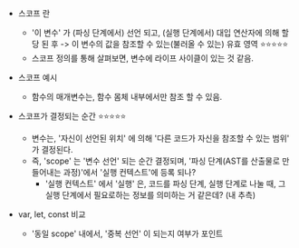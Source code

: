  
- 스코프 란 
	- '이 변수' 가 (파싱 단계에서) 선언 되고, (실행 단계에서) 대입 연산자에 의해 할당 된 후 -> 이 변수의 값을 참조할 수 있는(불러올 수 있는) 유효 영역 ⭐⭐⭐⭐⭐ 
	- 스코프 정의를 통해 살펴보면, 변수에 라이프 사이클이 있는 것 같음. 

- 스코프 예시 
	- 함수의 매개변수는, 함수 몸체 내부에서만 참조 할 수 있음. 


- 스코프가 결정되는 순간 ⭐⭐⭐⭐⭐
	- 변수는, '자신이 선언된 위치' 에 의해 '다른 코드가 자신을 참조할 수 있는 범위' 가 결정된다. 
	- 즉, 'scope' 는 '변수 선언' 되는 순간 결정되며, '파싱 단계(AST를 산출물로 만들어내는 과정)'에서 '실행 컨텍스트'에 등록 되나? 
		- '실행 컨텍스트' 에서 '실행' 은, 코드를 파싱 단계, 실행 단계로 나눌 때, 그 실행 단계에서 필요로하는 정보를 의미하는 거 같은데? (내 추측)


- var, let, const 비교 
	- '동일 scope' 내에서, '중복 선언' 이 되는지 여부가 포인트 


